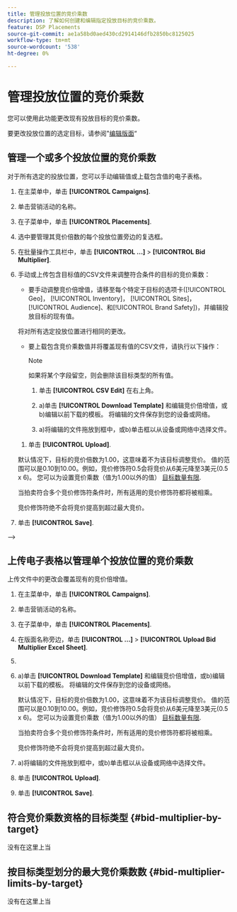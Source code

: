 ```yaml
---
title: 管理投放位置的竞价乘数
description: 了解如何创建和编辑指定投放目标的竞价乘数。
feature: DSP Placements
source-git-commit: ae1a58bd0aed430cd2914146dfb2850bc8125025
workflow-type: tm+mt
source-wordcount: '538'
ht-degree: 0%

---
```


# 管理投放位置的竞价乘数


<!--

See if any of these procedures are implemented; may need to be edited and/or re-worded based on functionality/UI

-->

您可以使用此功能更改现有投放目标的竞价乘数。

要更改投放位置的选定目标，请参阅&quot;[编辑版面](/help/dsp/campaign-management/placements/placement-edit.md)“

## 管理一个或多个投放位置的竞价乘数

对于所有选定的投放位置，您可以手动编辑值或上载包含值的电子表格。

1. 在主菜单中，单击 **[!UICONTROL Campaigns]**.

1. 单击营销活动的名称。

1. 在子菜单中，单击 **[!UICONTROL Placements]**.

1. 选中要管理其竞价倍数的每个投放位置旁边的复选框。

1. 在批量操作工具栏中，单击 **[!UICONTROL ...]** > **[!UICONTROL Bid Multiplier]**.

1. 手动或上传包含目标值的CSV文件来调整符合条件的目标的竞价乘数：

   * 要手动调整竞价倍增值，请移至每个特定于目标的选项卡([!UICONTROL Geo]， [!UICONTROL Inventory]， [!UICONTROL Sites]， [!UICONTROL Audience]、和[!UICONTROL Brand Safety])，并编辑投放目标的现有值。

   将对所有选定投放位置进行相同的更改。

   * 要上载包含竞价乘数值并将覆盖现有值的CSV文件，请执行以下操作：

     >[!NOTE]
     >
     >如果将某个字段留空，则会删除该目标类型的所有值。<!-- Verify and re-word if needed. I'm not sure if you'll be able to have multiple data rows (one per placement) or if there will be only one data row applicable for all. -->

      1. 单击 **[!UICONTROL CSV Edit]** 在右上角。

      1. a)单击 **[!UICONTROL Download Template]** 和编辑竞价倍增值，或b)编辑以前下载的模板。 将编辑的文件保存到您的设备或网络。

      1. a)将编辑的文件拖放到框中，或b)单击框以从设备或网络中选择文件。

   1. 单击 **[!UICONTROL Upload]**.

   默认情况下，目标的竞价倍数为1.00，这意味着不为该目标调整竞价。 值的范围可以是0.10到10.00。例如，竞价修饰符0.5会将竞价从6美元降至3美元(0.5 x 6)。 您可以为设置竞价乘数（值为1.00以外的值） [目标数量有限](#bid-multiplier-limits-by-target).

   当拍卖符合多个竞价修饰符条件时，所有适用的竞价修饰符都将被相乘。

   竞价修饰符绝不会将竞价提高到超过最大竞价。

1. 单击 **[!UICONTROL Save]**.

-->

## 上传电子表格以管理单个投放位置的竞价乘数<!-- Is this still going to exist independently, or will you just do this via the "Bid Multiplier" option in the main context menu for placements? If both options, then reword headings for distinction -->

上传文件中的更改会覆盖现有的竞价倍增值。<!-- what if you delete a row? -->

1. 在主菜单中，单击 **[!UICONTROL Campaigns]**.

1. 单击营销活动的名称。

1. 在子菜单中，单击 **[!UICONTROL Placements]**.

1. 在版面名称旁边，单击  **[!UICONTROL ...]** > **[!UICONTROL Upload Bid Multiplier Excel Sheet]**.

1. 
   <!-- Verify the rest of these steps. -->

1. a)单击 **[!UICONTROL Download Template]** 和编辑竞价倍增值，或b)编辑以前下载的模板。 将编辑的文件保存到您的设备或网络。

   默认情况下，目标的竞价倍数为1.00，这意味着不为该目标调整竞价。 值的范围可以是0.10到10.00。例如，竞价修饰符0.5会将竞价从6美元降至3美元(0.5 x 6)。 您可以为设置竞价乘数（值为1.00以外的值） [目标数量有限](#bid-multiplier-limits-by-target).

   当拍卖符合多个竞价修饰符条件时，所有适用的竞价修饰符都将被相乘。

   竞价修饰符绝不会将竞价提高到超过最大竞价。

1. a)将编辑的文件拖放到框中，或b)单击框以从设备或网络中选择文件。

1. 单击 **[!UICONTROL Upload]**.

1. 单击 **[!UICONTROL Save]**.

## 符合竞价乘数资格的目标类型 {#bid-multiplier-by-target}

没有在这里上当

## 按目标类型划分的最大竞价乘数数 {#bid-multiplier-limits-by-target}

没有在这里上当

<!--

>[!MORELIKETHIS]
>
>* [About Placement Management](placement-about.md)
>* [Edit Placements](placement-edit.md)
>* [View the Change Log for a Placement](placement-change-log.md)
>* [Placement Settings](placement-settings.md)
 -->
